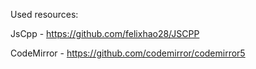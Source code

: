 
Used resources:

JsCpp - https://github.com/felixhao28/JSCPP

CodeMirror - https://github.com/codemirror/codemirror5
